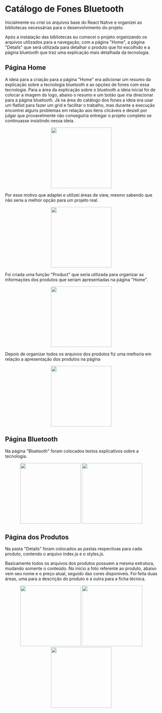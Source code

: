 # Catálogo de Fones Bluetooth
Inicialmente eu criei os arquivos base do React Native e organizei as bibliotecas necessárias para o desenvolvimento do projeto. 

Após a instalação das bibliotecas eu comecei o projeto organizando os arquivos utilizados para a navegação, com a página "Home", a página "Details" que será utilizada para detalhar o produto que foi escolhido e a página bluetooth que traz uma explicação mais detalhada da tecnologia.

## Página Home
A ideia para a criação para a página "Home" era adicionar um resumo da explicação sobre a tecnologia bluetooth e as opções de fones com essa tecnologia. Para a área da explicação sobre o bluetooth a ideia inicial foi de colocar a imagem do logo, abaixo o resumo e um botão que iria direcionar para a página bluetooth. Já na área do catálogo dos fones a ideia era usar um flatlist para fazer um grid e facilitar o trabalho, mas durante a execução encontrei alguns problemas em relação aos itens clicáveis e desisti por julgar que provavelmente não conseguiria entregar o projeto completo se continuasse insistindo nessa ideia. 

<div align="center">
<img src="https://user-images.githubusercontent.com/83174653/142953373-bc803802-8471-4ef5-b8fd-6f472d909a59.jpg" width="200px" />
</div>

Por esse motivo que adaptei e utilizei áreas de view, mesmo sabendo que não seria a melhor opção para um projeto real.

<div align="center">
<img src="https://user-images.githubusercontent.com/83174653/142954211-ab2b4bce-fa56-45df-93c5-d47490075312.jpg" width="200px" />
</div>



Foi criada uma função "Product" que seria utilizada para organizar as informações dos produtos que seriam apresentadas na página "Home".

<div align="center">
<img src="https://user-images.githubusercontent.com/83174653/142954282-ee5d44e4-eefb-4c75-b8a4-8e08bd4e3723.jpg" width="200px" />
</div>

Depois de organizar todos os arquivos dos produtos fiz uma melhoria em relação a apresentação dos produtos na página

<div align="center">
<img src="https://user-images.githubusercontent.com/83174653/142955328-4de7194d-141e-4933-87a6-1768ebee1ecb.jpg" width="200px" />
</div>

## Página Bluetooth
Na página "Bluetooth" foram colocados textos explicativos sobre a tecnologia.

<div align="center">
<img src="https://user-images.githubusercontent.com/83174653/142955025-d1c3e2cc-fd36-4cf0-a511-5111126f4102.jpg" width="200px" />
<img src="https://user-images.githubusercontent.com/83174653/142954964-fe916e58-a4df-4743-9f16-8d321e7625c6.jpg" width="200px" />
</div>


## Página dos Produtos
Na pasta "Details" foram colocados as pastas respectivas para cada produto, contendo o arquivo index.js e o styles.js. 

Basicamente todos os arquivos dos produtos possuem a mesma estrutura, mudando somente o conteúdo. No início a foto referente ao produto, abaixo vem seu nome e o preço atual, seguido das cores disponíveis. Foi feita duas áreas, uma para a descrição do produto e a outra para a ficha técnica.

<div align="center">
<img src="https://user-images.githubusercontent.com/83174653/142954913-40fa2b06-6b8d-4922-9926-3ae520d8f7b8.jpg" width="200px" />
<img src="https://user-images.githubusercontent.com/83174653/142954895-cfe6df72-5e70-49f1-ab50-03749ecb02df.jpg" width="200px" />
<img src="https://user-images.githubusercontent.com/83174653/142954873-aff74af2-2d95-4ff1-944a-06ae0dfb5c47.jpg" width="200px" />
</div>




